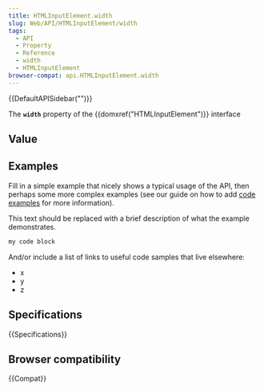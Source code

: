 ```yaml
---
title: HTMLInputElement.width
slug: Web/API/HTMLInputElement/width
tags:
  - API
  - Property
  - Reference
  - width
  - HTMLInputElement
browser-compat: api.HTMLInputElement.width
---
```

{{DefaultAPISidebar("")}}

The **`width`** property of the {{domxref("HTMLInputElement")}} interface 

## Value



## Examples

Fill in a simple example that nicely shows a typical usage of the API, then perhaps some more complex examples (see our guide on how to add [code examples](/en-US/docs/MDN/Contribute/Structures/Code_examples) for more information).

This text should be replaced with a brief description of what the example demonstrates.

```js
my code block
```

And/or include a list of links to useful code samples that live elsewhere:

*   x
*   y
*   z

## Specifications

{{Specifications}}

## Browser compatibility

{{Compat}}


